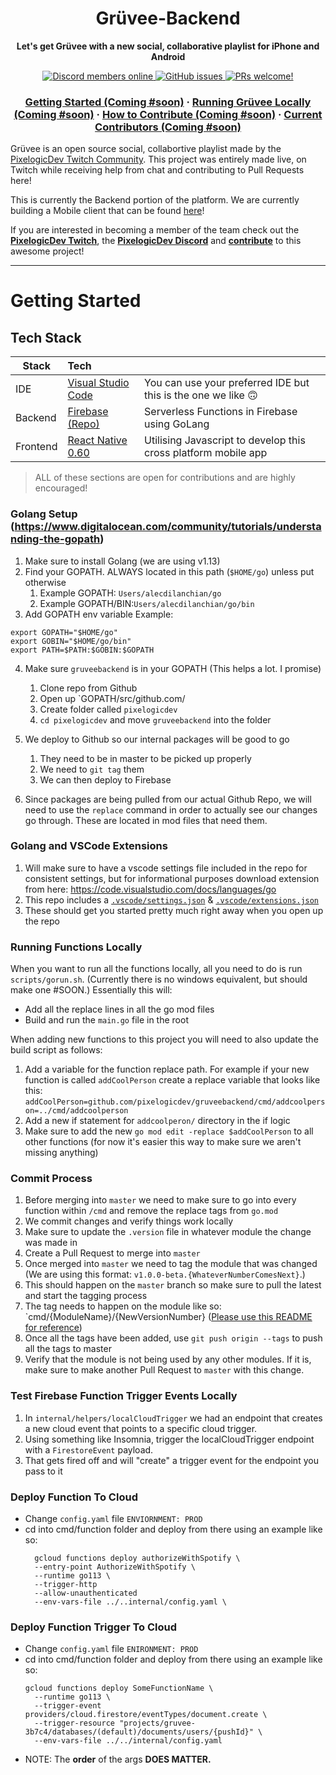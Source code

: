 <h1 align="center">Grüvee-Backend</h1>
<p align="center">
  <strong>Let's get Grüvee with a new social, collaborative playlist for iPhone and Android</strong>
</p>

<p align="center">
    <a href="https://discordapp.com/invite/ubgX6T8">
        <img src="https://img.shields.io/discord/391635862959554561?label=Discord" alt="Discord members online" />
    </a>
    <a href="https://github.com/pixelogicdev/gruvee">
        <img alt="GitHub issues" src="https://img.shields.io/github/issues/pixelogicdev/gruveebackend">
    </a>
    <a href="#-how-to-contribute">
        <img src="https://img.shields.io/badge/PRs-welcome-brightgreen.svg" alt="PRs welcome!" />
    </a>
</p>

<h3 align="center">
 <a href="#getting-started">Getting Started (Coming #soon)</a>
  <span> · </span>
  <a href="#running-grüvee-locally">Running Grüvee Locally (Coming #soon)</a>
  <span> · </span>
  <a href="#-how-to-contribute">How to Contribute (Coming #soon)</a>
  <span> · </span>
  <a href="#current-contributors">Current Contributors (Coming #soon)</a>
  
</h3>

Grüvee is an open source social, collabortive playlist made by the [PixelogicDev Twitch Community](https://twitch.tv/pixelogicdev). This project was entirely made live, on Twitch while receiving help from chat and contributing to Pull Requests here!

This is currently the Backend portion of the platform. We are currently building a Mobile client that can be found [here](https://github.com/PixelogicDev/Gruvee-Mobile)!

If you are interested in becoming a member of the team check out the **[PixelogicDev Twitch](https://twitch.tv/pixelogicdev)**, the **[PixelogicDev Discord](https://discord.gg/ubgX6T8)** and **[contribute](#-how-to-contribute)** to this awesome project!

---

# Getting Started

## Tech Stack

| Stack    | Tech                                                                                       |                                                                |
| -------- | :----------------------------------------------------------------------------------------- | :------------------------------------------------------------- |
| IDE      | [Visual Studio Code](https://code.visualstudio.com/)                                       | You can use your preferred IDE but this is the one we like 🙃  |
| Backend  | [Firebase (Repo)](https://github.com/PixelogicDev/Gruvee-Backend)                          | Serverless Functions in Firebase using GoLang                  |
| Frontend | [React Native 0.60](<[LinkToReactNative0.60](https://www.npmjs.com/package/react-native)>) | Utilising Javascript to develop this cross platform mobile app |

> ALL of these sections are open for contributions and are highly encouraged!

### Golang Setup (https://www.digitalocean.com/community/tutorials/understanding-the-gopath)

1. Make sure to install Golang (we are using v1.13)
2. Find your GOPATH. ALWAYS located in this path (`$HOME/go`) unless put otherwise
   1. Example GOPATH: `Users/alecdilanchian/go`
   2. Example GOPATH/BIN:`Users/alecdilanchian/go/bin`
3. Add GOPATH env variable
   Example:

```
export GOPATH="$HOME/go"
export GOBIN="$HOME/go/bin"
export PATH=$PATH:$GOBIN:$GOPATH
```

4. Make sure `gruveebackend` is in your GOPATH (This helps a lot. I promise)

   1. Clone repo from Github
   2. Open up `GOPATH/src/github.com/
   3. Create folder called `pixelogicdev`
   4. `cd pixelogicdev` and move `gruveebackend` into the folder

5. We deploy to Github so our internal packages will be good to go

   1. They need to be in master to be picked up properly
   2. We need to `git tag` them
   3. We can then deploy to Firebase

6. Since packages are being pulled from our actual Github Repo, we will need to use the `replace` command in order to actually see our changes go through. These are located in mod files that need them.

### Golang and VSCode Extensions

1. Will make sure to have a vscode settings file included in the repo for consistent settings, but for informational purposes download extension from here: https://code.visualstudio.com/docs/languages/go
2. This repo includes a [`.vscode/settings.json`](.vscode/settings.json) & [`.vscode/extensions.json`](.vscode/extensions.json)
3. These should get you started pretty much right away when you open up the repo

### Running Functions Locally

When you want to run all the functions locally, all you need to do is run `scripts/gorun.sh`. (Currently there is no windows equivalent, but should make one #SOON.) Essentially this will:

- Add all the replace lines in all the go mod files
- Build and run the `main.go` file in the root

When adding new functions to this project you will need to also update the build script as follows:

1. Add a variable for the function replace path. For example if your new function is called `addCoolPerson` create a replace variable that looks like this: `addCoolPerson=github.com/pixelogicdev/gruveebackend/cmd/addcoolperson=../cmd/addcoolperson`
2. Add a new if statement for `addcoolperon/` directory in the if logic
3. Make sure to add the new `go mod edit -replace $addCoolPerson` to all other functions (for now it's easier this way to make sure we aren't missing anything)

### Commit Process

1. Before merging into `master` we need to make sure to go into every function within `/cmd` and remove the replace tags from `go.mod`
2. We commit changes and verify things work locally
3. Make sure to update the `.version` file in whatever module the change was made in
4. Create a Pull Request to merge into `master`
5. Once merged into `master` we need to tag the module that was changed (We are using this format: `v1.0.0-beta.{WhateverNumberComesNext}`.)
6. This should happen on the `master` branch so make sure to pull the latest and start the tagging process
7. The tag needs to happen on the module like so: `cmd/{ModuleName}/{NewVersionNumber} ([Please use this README for reference](https://github.com/go-modules-by-example/index/blob/master/009_submodules/README.md))
8. Once all the tags have been added, use `git push origin --tags` to push all the tags to master
9. Verify that the module is not being used by any other modules. If it is, make sure to make another Pull Request to `master` with this change.

### Test Firebase Function Trigger Events Locally
1. In `internal/helpers/localCloudTrigger` we had an endpoint that creates a new cloud event that points to a specific cloud trigger.
2. Using something like Insomnia, trigger the localCloudTrigger endpoint with a `FirestoreEvent` payload.
3. That gets fired off and will "create" a trigger event for the endpoint you pass to it

### Deploy Function To Cloud

- Change `config.yaml` file `ENVIORNMENT: PROD`
- cd into cmd/function folder and deploy from there using an example like so:
  ```
    gcloud functions deploy authorizeWithSpotify \ 
    --entry-point AuthorizeWithSpotify \ 
    --runtime go113 \ 
    --trigger-http
    --allow-unauthenticated
    --env-vars-file ../..internal/config.yaml \
  ```

### Deploy Function Trigger To Cloud
- Change `config.yaml` file `ENIRONMENT: PROD`
- cd into cmd/function folder and deploy from there using an example like so:
  ```
  gcloud functions deploy SomeFunctionName \
    --runtime go113 \
    --trigger-event providers/cloud.firestore/eventTypes/document.create \
    --trigger-resource "projects/gruvee-3b7c4/databases/(default)/documents/users/{pushId}" \
    --env-vars-file ../../internal/config.yaml
  ```  
- NOTE: The **order** of the args **DOES MATTER.**
